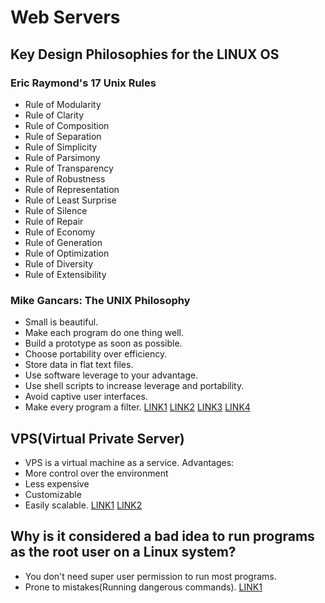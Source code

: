 # Web Servers
## Key Design Philosophies for the LINUX OS
### Eric Raymond's 17 Unix Rules
- Rule of Modularity
- Rule of Clarity
- Rule of Composition
- Rule of Separation
- Rule of Simplicity
- Rule of Parsimony
- Rule of Transparency
- Rule of Robustness
- Rule of Representation
- Rule of Least Surprise
- Rule of Silence
- Rule of Repair
- Rule of Economy
- Rule of Generation
- Rule of Optimization
- Rule of Diversity
- Rule of Extensibility
### Mike Gancars: The UNIX Philosophy
- Small is beautiful.
- Make each program do one thing well.
- Build a prototype as soon as possible.
- Choose portability over efficiency.
- Store data in flat text files.
- Use software leverage to your advantage.
- Use shell scripts to increase leverage and portability.
- Avoid captive user interfaces.
- Make every program a filter.
[LINK1](https://opensource.com/business/14/12/linux-philosophy)
[LINK2](https://opensource.com/business/15/2/how-linux-philosophy-affects-you)
[LINK3](http://www.informatica.co.cr/linux/research/1995/install-guide-2.2.2/node22.html)
[LINK4](https://en.wikipedia.org/wiki/Unix_philosophy)
## VPS(Virtual Private Server)
- VPS is a virtual machine as a service. 
Advantages:
- More control over the environment
- Less expensive
- Customizable
- Easily scalable.
[LINK1](http://www.webhostinghub.com/web-hosting-guide/the-pros-and-cons-of-vps-web-hosting)
[LINK2](https://en.wikipedia.org/wiki/Virtual_private_server)
## Why is it considered a bad idea to run programs as the root user on a Linux system?
- You don't need super user permission to run most programs. 
- Prone to mistakes(Running dangerous commands).
[LINK1](https://unix.stackexchange.com/questions/52268/why-is-it-a-bad-idea-to-run-as-root)
